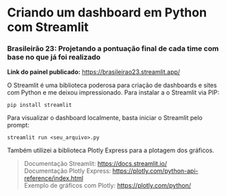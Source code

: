 # Criando um dashboard em Python com Streamlit
### Brasileirão 23: Projetando a pontuação final de cada time com base no que já foi realizado
**Link do painel publicado:** https://brasileirao23.streamlit.app/

O Streamlit é uma biblioteca poderosa para criação de dashboards e sites com Python e me deixou impressionado.
Para instalar a o Streamlit via PIP:
```
pip install streamlit
```
Para visualizar o dashboard localmente, basta iniciar o Streamlit pelo prompt:
```
streamlit run <seu_arquivo>.py
```

Também utilizei a biblioteca Plotly Express para a plotagem dos gráficos. 

> Documentação Streamlit: https://docs.streamlit.io/  
> Documentação Plotly Express: https://plotly.com/python-api-reference/index.html  
> Exemplo de gráficos com Plotly: https://plotly.com/python/  
